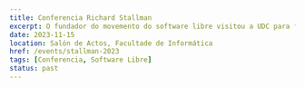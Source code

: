 ```yaml
---
title: Conferencia Richard Stallman
excerpt: O fundador do movemento do software libre visitou a UDC para falar sobre liberdade dixital.
date: 2023-11-15
location: Salón de Actos, Facultade de Informática
href: /events/stallman-2023
tags: [Conferencia, Software Libre]
status: past
---
```

